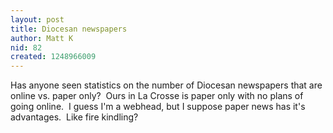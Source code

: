 ```yaml
---
layout: post
title: Diocesan newspapers
author: Matt K
nid: 82
created: 1248966009
---
```

<p>Has anyone seen statistics on the number of Diocesan newspapers that are online vs. paper only?&nbsp; Ours in La Crosse is paper only with no plans of going online.&nbsp; I guess I'm a webhead, but I suppose paper news has it's advantages.&nbsp; Like fire kindling?</p>
